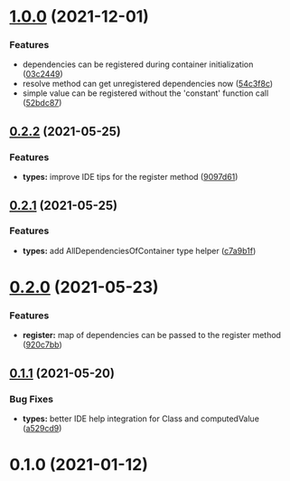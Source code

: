 # [1.0.0](https://github.com/megazazik/factory-di/compare/v0.2.2...v1.0.0) (2021-12-01)


### Features

* dependencies can be registered during container initialization ([03c2449](https://github.com/megazazik/factory-di/commit/03c244999d86233b921c15058b935f67cf8f00e9))
* resolve method can get unregistered dependencies now ([54c3f8c](https://github.com/megazazik/factory-di/commit/54c3f8cc96efe972ac0ab8900679b2912bfd07be))
* simple value can be registered without the 'constant' function call ([52bdc87](https://github.com/megazazik/factory-di/commit/52bdc87cda279a7ccab0765f155fae4c5fd72ae5))



## [0.2.2](https://github.com/megazazik/factory-di/compare/v0.2.1...v0.2.2) (2021-05-25)


### Features

* **types:** improve IDE tips for the register method ([9097d61](https://github.com/megazazik/factory-di/commit/9097d610bc7a8dbcf38fb80ecd47c973b98e0383))



## [0.2.1](https://github.com/megazazik/factory-di/compare/v0.2.0...v0.2.1) (2021-05-25)


### Features

* **types:** add AllDependenciesOfContainer type helper ([c7a9b1f](https://github.com/megazazik/factory-di/commit/c7a9b1f6ead2003f494aa3e41e1bda85e29fdb97))



# [0.2.0](https://github.com/megazazik/factory-di/compare/v0.1.1...v0.2.0) (2021-05-23)


### Features

* **register:** map of dependencies can be passed to the register method ([920c7bb](https://github.com/megazazik/factory-di/commit/920c7bbc00acfda149b4f64fcf0470eeba24ceea))



## [0.1.1](https://github.com/megazazik/factory-di/compare/v0.1.0...v0.1.1) (2021-05-20)


### Bug Fixes

* **types:** better IDE help integration for Class and computedValue ([a529cd9](https://github.com/megazazik/factory-di/commit/a529cd93cf8ea7bf9fa47fa4b3d03e3f07fb4b95))



# 0.1.0 (2021-01-12)



